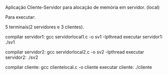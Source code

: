 Aplicação Cliente-Servidor para alocação de memória em servidor. (local)

Para executar:

5 terminais(2 servidores e 3 clientes).

compilar servidor1: gcc servidorlocal1.c -o sv1 -lpthread
executar servidor1: ./sv1

compilar servidor2: gcc servidorlocal2.c -o sv2 -lpthread
executar servidor2: ./sv2

compilar cliente: gcc clientelocal.c -o cliente
executar cliente: ./cliente
